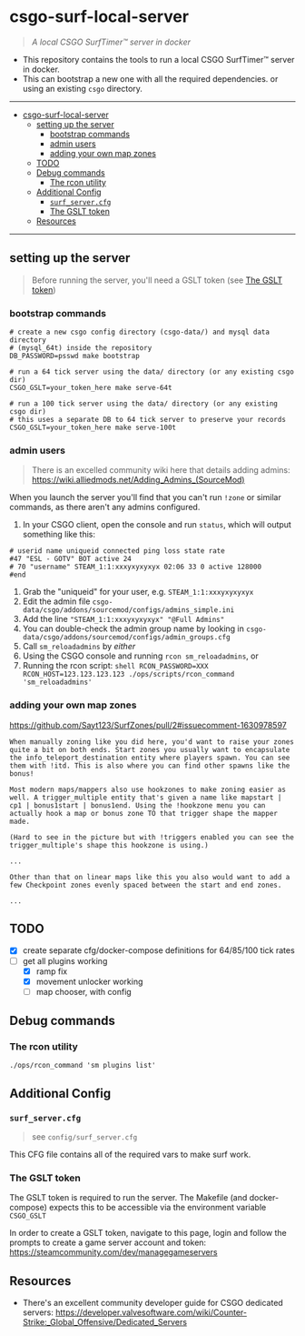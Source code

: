 # csgo-surf-local-server

> _A local CSGO SurfTimer™ server in docker_

- This repository contains the tools to run a local CSGO SurfTimer™ server in docker.
- This can bootstrap a new one with all the required dependencies. or using an existing `csgo` directory.

---

- [csgo-surf-local-server](#csgo-surf-local-server)
  - [setting up the server](#setting-up-the-server)
    - [bootstrap commands](#bootstrap-commands)
    - [admin users](#admin-users)
    - [adding your own map zones](#adding-your-own-map-zones)
  - [TODO](#todo)
  - [Debug commands](#debug-commands)
    - [The rcon utility](#the-rcon-utility)
  - [Additional Config](#additional-config)
    - [`surf_server.cfg`](#surf_servercfg)
    - [The GSLT token](#the-gslt-token)
  - [Resources](#resources)

---

## setting up the server

> Before running the server, you'll need a GSLT token (see [The GSLT token](#the-gslt-token))


### bootstrap commands

```shell
# create a new csgo config directory (csgo-data/) and mysql data directory
# (mysql_64t) inside the repository
DB_PASSWORD=psswd make bootstrap

# run a 64 tick server using the data/ directory (or any existing csgo dir)
CSGO_GSLT=your_token_here make serve-64t

# run a 100 tick server using the data/ directory (or any existing csgo dir)
# this uses a separate DB to 64 tick server to preserve your records
CSGO_GSLT=your_token_here make serve-100t
```

### admin users

> There is an excelled community wiki here that details adding admins: https://wiki.alliedmods.net/Adding_Admins_(SourceMod)


When you launch the server you'll find that you can't run `!zone` or similar commands, as there aren't any admins configured.

1. In your CSGO client, open the console and run `status`, which will output something like this:
  ```shell
  # userid name uniqueid connected ping loss state rate
  #47 "ESL - GOTV" BOT active 24
  # 70 "username" STEAM_1:1:xxxyxyxyxyx 02:06 33 0 active 128000
  #end
  ```
  1. Grab the "uniqueid" for your user, e.g. `STEAM_1:1:xxxyxyxyxyx`
2. Edit the admin file `csgo-data/csgo/addons/sourcemod/configs/admins_simple.ini`
  1. Add the line `"STEAM_1:1:xxxyxyxyxyx" "@Full Admins"`
  2. You can double-check the admin group name by looking in `csgo-data/csgo/addons/sourcemod/configs/admin_groups.cfg`
3. Call `sm_reloadadmins` by _either_
  1. Using the CSGO console and running `rcon sm_reloadadmins`, or
  2. Running the rcon script:
    ```shell
    RCON_PASSWORD=XXX RCON_HOST=123.123.123.123 ./ops/scripts/rcon_command 'sm_reloadadmins'
    ```

### adding your own map zones

https://github.com/Sayt123/SurfZones/pull/2#issuecomment-1630978597

```
When manually zoning like you did here, you'd want to raise your zones quite a bit on both ends. Start zones you usually want to encapsulate the info_teleport_destination entity where players spawn. You can see them with !itd. This is also where you can find other spawns like the bonus!

Most modern maps/mappers also use hookzones to make zoning easier as well. A trigger_multiple entity that's given a name like mapstart | cp1 | bonus1start | bonus1end. Using the !hookzone menu you can actually hook a map or bonus zone TO that trigger shape the mapper made.

(Hard to see in the picture but with !triggers enabled you can see the trigger_multiple's shape this hookzone is using.)

...

Other than that on linear maps like this you also would want to add a few Checkpoint zones evenly spaced between the start and end zones.

...
```

## TODO

- [x] create separate cfg/docker-compose definitions for 64/85/100 tick rates
- [ ] get all plugins working
  - [x] ramp fix
  - [x] movement unlocker working
  - [ ] map chooser, with config

## Debug commands

### The rcon utility

```shell
./ops/rcon_command 'sm plugins list'
```

## Additional Config

### `surf_server.cfg`

> see `config/surf_server.cfg`

This CFG file contains all of the required vars to make surf work.

### The GSLT token

The GSLT token is required to run the server. The Makefile (and docker-compose) expects this to be accessible via the environment variable `CSGO_GSLT`

In order to create a GSLT token, navigate to this page, login and follow the prompts to create a game server account and token: https://steamcommunity.com/dev/managegameservers

## Resources

- There's an excellent community developer guide for CSGO dedicated servers: https://developer.valvesoftware.com/wiki/Counter-Strike:_Global_Offensive/Dedicated_Servers